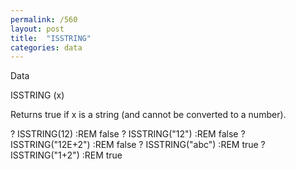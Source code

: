 ```yaml
---
permalink: /560
layout: post
title:  "ISSTRING"
categories: data
---
```

Data

ISSTRING (x)

Returns true if x is a string (and cannot be converted to a number).


? ISSTRING(12)      :REM false
? ISSTRING("12")    :REM false
? ISSTRING("12E+2") :REM false
? ISSTRING("abc")   :REM true
? ISSTRING("1+2")   :REM true

